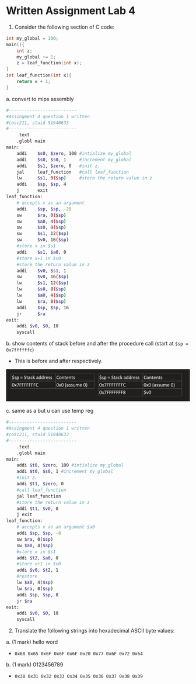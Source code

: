 # Written Assignment Lab 4

1. Consider the following section of C code:

```c
int my_global = 100;
main(){
    int z;
    my_global += 1;
    z = leaf_function(int x);
}
int leaf_function(int x){
    return x + 1;
}
```

a. convert to mips assembly

```bash
#--------------------------
#Assingment 4 question 1 written
#cosc211, stuid 51940633
#--------------------------
    .text
    .globl main
main:
    addi    $s0, $zero, 100 #intialize my_global
    addi    $s0, $s0, 1     #increment my_global
    addi    $s1, $zero, 0   #init z.
    jal     leaf_function   #call leaf_function
    lw      $s1, 0($sp)     #store the return value in z
    addi    $sp, $sp, 4
    j       exit
leaf_function:
    # accepts x as an argument
    addi    $sp, $sp, -20
    sw      $ra, 0($sp)
    sw      $a0, 4($sp)
    sw      $s0, 8($sp)
    sw      $s1, 12($sp)
    sw      $v0, 16($sp)
    #store x in $s1
    addi    $s1, $a0, 0
    #store x+1 in $v0
    #store the return value in z
    addi    $v0, $s1, 1
    sw      $v0, 16($sp)
    lw      $s1, 12($sp)
    lw      $s0, 8($sp)
    lw      $a0, 4($sp)
    lw      $ra, 0($sp)
    addi    $sp, $sp, 16
    jr      $ra
exit:
    addi $v0, $0, 10
    syscall
```

b. show contents of stack before and after the procedure call (start at `$sp = 0x7ffffffc`)

- This is before and after respectively.

![image](./screenshot.png)

c. same as a but u can use temp reg

```bash
#--------------------------
#Assingment 4 question 1 written
#cosc211, stuid 51940633
#--------------------------
    .text
    .globl main
main:
    addi $t0, $zero, 100 #intialize my_global
    addi $t0, $s0, 1 #increment my_global
    #init z.
    addi $t1, $zero, 0
    #call leaf_function
    jal leaf_function
    #store the return value in z
    addi $t1, $v0, 0
    j exit
leaf_function:
    # accepts x as an argument $a0
    addi $sp, $sp, -8
    sw $ra, 0($sp)
    sw $a0, 4($sp)
    #store x in $s1
    addi $t2, $a0, 0
    #store x+1 in $v0
    addi $v0, $t2, 1
    #restore
    lw $a0, 4($sp)
    lw $ra, 0($sp)
    addi $sp, $sp, 8
    jr $ra
exit:
    addi $v0, $0, 10
    syscall
```

2. Translate the following strings into hexadecimal ASCII byte values:

a. (1 mark) hello word

- `0x68 0x65 0x6F 0x6F 0x6F 0x20 0x77 0x6F 0x72 0x64`

b. (1 mark) 0123456789

- `0x30 0x31 0x32 0x33 0x34 0x35 0x36 0x37 0x38 0x39`
